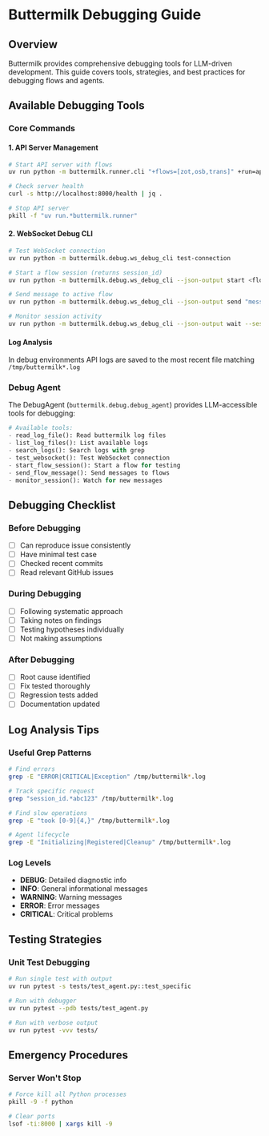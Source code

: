 # Buttermilk Debugging Guide

## Overview
Buttermilk provides comprehensive debugging tools for LLM-driven development. This guide covers tools, strategies, and best practices for debugging flows and agents.

## Available Debugging Tools

### Core Commands

#### 1. API Server Management
```bash
# Start API server with flows
uv run python -m buttermilk.runner.cli "+flows=[zot,osb,trans]" +run=api llms=full

# Check server health
curl -s http://localhost:8000/health | jq .

# Stop API server
pkill -f "uv run.*buttermilk.runner"
```

#### 2. WebSocket Debug CLI
```bash
# Test WebSocket connection
uv run python -m buttermilk.debug.ws_debug_cli test-connection

# Start a flow session (returns session_id)
uv run python -m buttermilk.debug.ws_debug_cli --json-output start <flow_name> --wait 20

# Send message to active flow
uv run python -m buttermilk.debug.ws_debug_cli --json-output send "message" --session <session_id> --wait 10

# Monitor session activity
uv run python -m buttermilk.debug.ws_debug_cli --json-output wait --session <session_id> --wait 30
```

#### Log Analysis

In debug environments API logs are saved to the most recent file matching `/tmp/buttermilk*.log`

### Debug Agent

The DebugAgent (`buttermilk.debug.debug_agent`) provides LLM-accessible tools for debugging:

```python
# Available tools:
- read_log_file(): Read buttermilk log files
- list_log_files(): List available logs
- search_logs(): Search logs with grep
- test_websocket(): Test WebSocket connection
- start_flow_session(): Start a flow for testing
- send_flow_message(): Send messages to flows
- monitor_session(): Watch for new messages
```

## Debugging Checklist

### Before Debugging
- [ ] Can reproduce issue consistently
- [ ] Have minimal test case
- [ ] Checked recent commits
- [ ] Read relevant GitHub issues

### During Debugging
- [ ] Following systematic approach
- [ ] Taking notes on findings
- [ ] Testing hypotheses individually
- [ ] Not making assumptions

### After Debugging
- [ ] Root cause identified
- [ ] Fix tested thoroughly
- [ ] Regression tests added
- [ ] Documentation updated

## Log Analysis Tips

### Useful Grep Patterns
```bash
# Find errors
grep -E "ERROR|CRITICAL|Exception" /tmp/buttermilk*.log

# Track specific request
grep "session_id.*abc123" /tmp/buttermilk*.log

# Find slow operations
grep -E "took [0-9]{4,}" /tmp/buttermilk*.log

# Agent lifecycle
grep -E "Initializing|Registered|Cleanup" /tmp/buttermilk*.log
```

### Log Levels
- **DEBUG**: Detailed diagnostic info
- **INFO**: General informational messages
- **WARNING**: Warning messages
- **ERROR**: Error messages
- **CRITICAL**: Critical problems


## Testing Strategies

### Unit Test Debugging
```bash
# Run single test with output
uv run pytest -s tests/test_agent.py::test_specific

# Run with debugger
uv run pytest --pdb tests/test_agent.py

# Run with verbose output
uv run pytest -vvv tests/
```


## Emergency Procedures

### Server Won't Stop
```bash
# Force kill all Python processes
pkill -9 -f python

# Clear ports
lsof -ti:8000 | xargs kill -9
```
